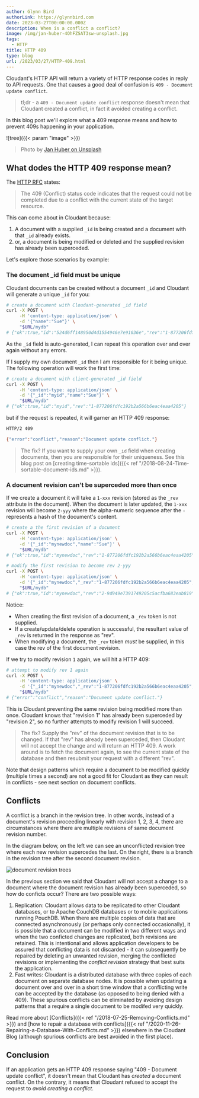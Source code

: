 ```yaml
---
author: Glynn Bird
authorLink: https://glynnbird.com
date: 2023-03-27T00:00:00.000Z
description: When is a conflict a conflict?
image: /img/jan-huber-4OhFZSAT3sw-unsplash.jpg
tags:
  - HTTP
title: HTTP 409
type: blog
url: /2023/03/27/HTTP-409.html
---
```



Cloudant's HTTP API will return a variety of HTTP response codes in reply to API requests. One that causes a good deal of confusion is `409 - Document update conflict`.

> tl;dr - a `409 - Document update conflict` response doesn't mean that Cloudant created a conflict, in fact it avoided creating a conflict.

In this blog post we'll explore what a 409 response means and how to prevent 409s happening in your application.

![tree]({{< param "image" >}})
> Photo by [Jan Huber on Unsplash](https://unsplash.com/photos/4OhFZSAT3sw)

## What dodes the HTTP 409 response mean?

The [HTTP RFC](https://www.rfc-editor.org/rfc/rfc9110.html#name-409-conflict) states:

> The 409 (Conflict) status code indicates that the request could not be completed due to a conflict with the current state of the target resource.

This can come about in Cloudant because:

1. A document with a supplied `_id` is being created and a document with that `_id` already exists.
2. or, a document is being modified or deleted and the supplied revision has already been superceded.

Let's explore those scenarios by example:

### The document \_id field must be unique

Cloudant documents can be created without a document `_id` and Cloudant will generate a unique `_id` for you:

```sh
# create a document with Cloudant-generated _id field
curl -X POST \
     -H 'content-type: application/json' \
     -d '{"name":"Sue"}' \
     "$URL/mydb"
# {"ok":true,"id":"524d6ff148950d4d1554946e7e91036e","rev":"1-877206fdfc192b2a566b6eac4eaa4205"}
```

As the `_id` field is auto-generated, I can repeat this operation over and over again without any errors.

If I supply my own document `_id` then I am responsible for it being unique. The following operation will work the first time:

```sh
# create a document with client-generated _id field
curl -X POST \
     -H 'content-type: application/json' \
     -d '{"_id":"myid","name":"Sue"}' \
     "$URL/mydb"
# {"ok":true,"id":"myid","rev":"1-877206fdfc192b2a566b6eac4eaa4205"}
```

but if the request is repeated, it will garner an HTTP 409 response:

```sh
HTTP/2 409 

{"error":"conflict","reason":"Document update conflict."}
```

> The fix? If you want to supply your own `_id` field when creating documents, then you are responsible for their uniqueness. See this blog post on [creating time-sortable ids]({{< ref "/2018-08-24-Time-sortable-document-ids.md" >}}).

### A document revision can't be superceded more than once

If we create a document it will take a `1-xxx` revision (stored as the `_rev` attribute in the document). When the document is later updated, the `1-xxx` revision will become `2-yyy` where the alpha-numeric sequence after the `-` represents a hash of the document's content.

```sh
# create a the first revision of a document
curl -X POST \
     -H 'content-type: application/json' \
     -d '{"_id":"mynewdoc","name":"Sue"}' \
     "$URL/mydb"
# {"ok":true,"id":"mynewdoc","rev":"1-877206fdfc192b2a566b6eac4eaa4205"}

# modify the first revision to become rev 2-yyy
curl -X POST \
     -H 'content-type: application/json' \
     -d '{"_id":"mynewdoc","_rev":"1-877206fdfc192b2a566b6eac4eaa4205","name":"Susan"}' \
     "$URL/mydb"
# {"ok":true,"id":"mynewdoc","rev":"2-9d949e7391749205c5acfba683eab819"}
```

Notice:

- When creating the first revision of a document, a `_rev` token is not supplied.
- If a create/update/delete operation is successful, the resultant value of `_rev` is returned in the response as "rev".
- When modifying a document, the `_rev` token *must* be supplied, in this case the rev of the first document revision.

If we try to modify revision `1` again, we will hit a HTTP 409:

```sh
# attempt to modify rev 1 again
curl -X POST \
     -H 'content-type: application/json' \
     -d '{"_id":"mynewdoc","_rev":"1-877206fdfc192b2a566b6eac4eaa4205","name":"Susan"}' \
     "$URL/mydb"
# {"error":"conflict","reason":"Document update conflict."}
```

This is Cloudant preventing the same revision being modified more than once. Cloudant knows that "revision 1" has already been superceded by "revision 2", so no further attempts to modify revision 1 will succeed.

> The fix? Supply the "rev" of the document revision that is to be changed. If that "rev" has already been superceded, then Cloudant will not accept the change and will return an HTTP 409. A work around is to fetch the document again, to see the current state of the database and then resubmit your request with a different "rev".

Note that design patterns which require a document to be modified quickly (multiple times a second) are not a good fit for Cloudant as they can result in conflicts - see next section on document conflicts.

## Conflicts

A conflict is a branch in the revision tree. In other words, instead of a document's revision proceeding linearly with revision 1, 2, 3, 4, there are circumstances where there are multiple revisions of same document revision number.

In the diagram below, on the left we can see an unconflicted revision tree where each new revision supercedes the last. On the right, there is a branch in the revision tree after the second document revision.

![document revision trees](/img/409-1.png)

In the previous section we said that Cloudant will not accept a change to a document where the document revision has already been superceded, so how do conficts occur? There are two possible ways:

1. Replication: Cloudant allows data to be replicated to other Cloudant databases, or to Apache CouchDB databases or to mobile applications running PouchDB. When there are multiple copies of data that are connected asynchronously (or perhaps only connected occasionally), it is possible that a document can be modified in two different ways and when the two conficted changes are replicated, both revisions are retained. This is intentional and allows application developers to be assured that conflicting data is not discarded - it can subsequently be repaired by deleting an unwanted revision, merging the conflicted revisions or implementing the _conflict revision_ strategy that best suits the application.
2. Fast writes: Cloudant is a distributed database with three copies of each document on separate database nodes. It is possible when updating a document over and over in a short time window that a conflicting write can be accepted by the database (as opposed to being denied with a 409). These spurious conflicts can be eliminated by avoiding design patterns that a require a single document to be modifed very quickly.

Read more about [Conflicts]({{< ref "/2018-07-25-Removing-Conflicts.md" >}}) and [how to repair a database with conflicts]({{< ref "/2020-11-26-Repairing-a-Database-With-Conflicts.md" >}}) elsewhere in the Cloudant Blog (although spurious conflicts are best avoided in the first place).

## Conclusion

If an application gets an HTTP 409 response saying "409 - Document update conflict", it doesn't mean that Cloudant has _created_ a document conflict. On the contrary, it means that Cloudant refused to accept the request to _avoid creating a conflict_.
